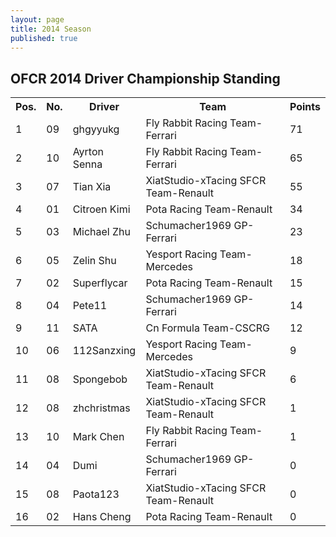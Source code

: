 ```yaml
---
layout: page
title: 2014 Season
published: true
---
```

## OFCR 2014 Driver Championship Standing  
<font size="2">
<table>
  <tr>
    <th>Pos.</th>
    <th>No.</th>
    <th>Driver</th>
    <th>Team</th>
    <th>Points</th>
  </tr>
  <tr>
    <td>1</td>
    <td>09</td>
    <td>ghgyyukg</td>
    <td>Fly Rabbit Racing Team-Ferrari</td>
    <td>71</td>
  </tr>
  <tr>
    <td>2</td>
    <td>10</td>
    <td>Ayrton Senna</td>
    <td>Fly Rabbit Racing Team-Ferrari</td>
    <td>65</td>
  </tr>
  <tr>
    <td>3</td>
    <td>07</td>
    <td>Tian Xia</td>
    <td>XiatStudio-xTacing SFCR Team-Renault</td>
    <td>55</td>
  </tr>
  <tr>
    <td>4</td>
    <td>01</td>
    <td>Citroen Kimi</td>
    <td>Pota Racing Team-Renault</td>
    <td>34</td>
  </tr>
  <tr>
    <td>5</td>
    <td>03</td>
    <td>Michael Zhu</td>
    <td>Schumacher1969 GP-Ferrari</td>
    <td>23</td>
  </tr>
  <tr>
    <td>6</td>
    <td>05</td>
    <td>Zelin Shu</td>
    <td>Yesport Racing Team-Mercedes</td>
    <td>18</td>
  </tr>
  <tr>
    <td>7</td>
    <td>02</td>
    <td>Superflycar</td>
    <td>Pota Racing Team-Renault</td>
    <td>15</td>
  </tr>
  <tr>
    <td>8</td>
    <td>04</td>
    <td>Pete11</td>
    <td>Schumacher1969 GP-Ferrari</td>
    <td>14</td>
  </tr>
  <tr>
    <td>9</td>
    <td>11</td>
    <td>SATA</td>
    <td>Cn Formula Team-CSCRG</td>
    <td>12</td>
  </tr>
  <tr>
    <td>10</td>
    <td>06</td>
    <td>112Sanzxing</td>
    <td>Yesport Racing Team-Mercedes</td>
    <td>9</td>
  </tr>
  <tr>
    <td>11</td>
    <td>08</td>
    <td>Spongebob</td>
    <td>XiatStudio-xTacing SFCR Team-Renault</td>
    <td>6</td>
  </tr>
  <tr>
    <td>12</td>
    <td>08</td>
    <td>zhchristmas</td>
    <td>XiatStudio-xTacing SFCR Team-Renault</td>
    <td>1</td>
  </tr>
  <tr>
    <td>13</td>
    <td>10</td>
    <td>Mark Chen</td>
    <td>Fly Rabbit Racing Team-Ferrari</td>
    <td>1</td>
  </tr>
  <tr>
    <td>14</td>
    <td>04</td>
    <td>Dumi</td>
    <td>Schumacher1969 GP-Ferrari</td>
    <td>0</td>
  </tr>
  <tr>
    <td>15</td>
    <td>08</td>
    <td>Paota123</td>
    <td>XiatStudio-xTacing SFCR Team-Renault</td>
    <td>0</td>
  </tr>
  <tr>
    <td>16</td>
    <td>02</td>
    <td>Hans Cheng</td>
    <td>Pota Racing Team-Renault</td>
    <td>0</td>
  </tr>
</table>
</font>
